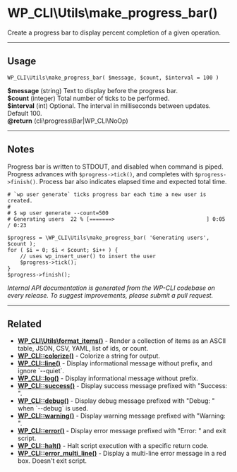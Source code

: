# WP_CLI\Utils\make_progress_bar()

Create a progress bar to display percent completion of a given operation.

***

## Usage

    WP_CLI\Utils\make_progress_bar( $message, $count, $interval = 100 )

<div>
<strong>$message</strong> (string) Text to display before the progress bar.<br />
<strong>$count</strong> (integer) Total number of ticks to be performed.<br />
<strong>$interval</strong> (int) Optional. The interval in milliseconds between updates. Default 100.<br />
<strong>@return</strong> (cli\progress\Bar|WP_CLI\NoOp) <br />
</div>


***

## Notes

Progress bar is written to STDOUT, and disabled when command is piped. Progress
advances with `$progress->tick()`, and completes with `$progress->finish()`.
Process bar also indicates elapsed time and expected total time.

```
# `wp user generate` ticks progress bar each time a new user is created.
#
# $ wp user generate --count=500
# Generating users  22 % [=======>                             ] 0:05 / 0:23

$progress = \WP_CLI\Utils\make_progress_bar( 'Generating users', $count );
for ( $i = 0; $i < $count; $i++ ) {
    // uses wp_insert_user() to insert the user
    $progress->tick();
}
$progress->finish();
```


*Internal API documentation is generated from the WP-CLI codebase on every release. To suggest improvements, please submit a pull request.*


***

## Related

<ul>



<li><strong><a href="https://make.wordpress.org/cli/handbook/internal-api/wp-cli-utils-format-items/">WP_CLI\Utils\format_items()</a></strong> - Render a collection of items as an ASCII table, JSON, CSV, YAML, list of ids, or count.</li>


<li><strong><a href="https://make.wordpress.org/cli/handbook/internal-api/wp-cli-colorize/">WP_CLI::colorize()</a></strong> - Colorize a string for output.</li>


<li><strong><a href="https://make.wordpress.org/cli/handbook/internal-api/wp-cli-line/">WP_CLI::line()</a></strong> - Display informational message without prefix, and ignore `--quiet`.</li>


<li><strong><a href="https://make.wordpress.org/cli/handbook/internal-api/wp-cli-log/">WP_CLI::log()</a></strong> - Display informational message without prefix.</li>


<li><strong><a href="https://make.wordpress.org/cli/handbook/internal-api/wp-cli-success/">WP_CLI::success()</a></strong> - Display success message prefixed with &quot;Success: &quot;.</li>


<li><strong><a href="https://make.wordpress.org/cli/handbook/internal-api/wp-cli-debug/">WP_CLI::debug()</a></strong> - Display debug message prefixed with &quot;Debug: &quot; when `--debug` is used.</li>


<li><strong><a href="https://make.wordpress.org/cli/handbook/internal-api/wp-cli-warning/">WP_CLI::warning()</a></strong> - Display warning message prefixed with &quot;Warning: &quot;.</li>


<li><strong><a href="https://make.wordpress.org/cli/handbook/internal-api/wp-cli-error/">WP_CLI::error()</a></strong> - Display error message prefixed with &quot;Error: &quot; and exit script.</li>


<li><strong><a href="https://make.wordpress.org/cli/handbook/internal-api/wp-cli-halt/">WP_CLI::halt()</a></strong> - Halt script execution with a specific return code.</li>


<li><strong><a href="https://make.wordpress.org/cli/handbook/internal-api/wp-cli-error-multi-line/">WP_CLI::error_multi_line()</a></strong> - Display a multi-line error message in a red box. Doesn't exit script.</li>



</ul>


